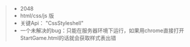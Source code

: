 > * 2048
> * html/css/js 版
> * 关键Api： "CssStyleshell"  
> * 一个未解决的bug：只能在服务器环境下运行，如果用chrome直接打开StartGame.html的话就会获取样式表出错

